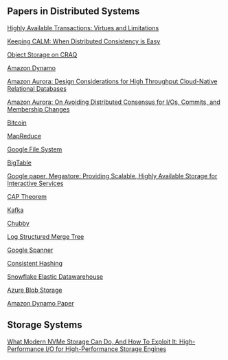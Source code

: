 ## Papers in Distributed Systems

[Highly Available Transactions: Virtues and Limitations](http://www.bailis.org/papers/hat-vldb2014.pdf)

[Keeping CALM: When Distributed Consistency is Easy](https://arxiv.org/pdf/1901.01930.pdf)

[Object Storage on CRAQ](https://www.usenix.org/legacy/event/usenix09/tech/full_papers/terrace/terrace.pdf)

[Amazon Dynamo](https://www.allthingsdistributed.com/files/amazon-dynamo-sosp2007.pdf)

[Amazon Aurora: Design Considerations for High 
Throughput Cloud-Native Relational Databases](https://pdos.csail.mit.edu/6.824/papers/aurora.pdf)

[Amazon Aurora: On Avoiding Distributed Consensus for I/Os,
Commits, and Membership Changes](https://pages.cs.wisc.edu/~yxy/cs839-s20/papers/aurora-sigmod-18.pdf)

[Bitcoin](https://bitcoin.org/bitcoin.pdf)

[MapReduce](https://static.googleusercontent.com/media/research.google.com/en//archive/mapreduce-osdi04.pdf)

[Google File System](https://static.googleusercontent.com/media/research.google.com/en//archive/gfs-sosp2003.pdf)

[BigTable](https://static.googleusercontent.com/media/research.google.com/en//archive/bigtable-osdi06.pdf)

[Google paper, Megastore: Providing Scalable, Highly Available Storage for Interactive Services](https://storage.googleapis.com/pub-tools-public-publication-data/pdf/36971.pdf)

[CAP Theorem](https://groups.csail.mit.edu/tds/papers/Gilbert/Brewer2.pdf)

[Kafka](https://notes.stephenholiday.com/Kafka.pdf)

[Chubby](https://static.googleusercontent.com/media/research.google.com/en//archive/chubby-osdi06.pdf)

[Log Structured Merge Tree](https://www.cs.umb.edu/~poneil/lsmtree.pdf)

[Google Spanner](https://static.googleusercontent.com/media/research.google.com/en//archive/spanner-osdi2012.pdf)

[Consistent Hashing](https://www.cs.princeton.edu/courses/archive/fall09/cos518/papers/chash.pdf)

[Snowflake Elastic Datawarehouse](https://pages.cs.wisc.edu/~yxy/cs764-f20/papers/snowflake.pdf)

[Azure Blob Storage](https://www.cs.purdue.edu/homes/csjgwang/CloudNativeDB/AzureStorageSOSP11.pdf)

[Amazon Dynamo Paper](https://www.allthingsdistributed.com/files/amazon-dynamo-sosp2007.pdf)


## Storage Systems

[What Modern NVMe Storage Can Do, And How To Exploit It:
High-Performance I/O for High-Performance Storage Engines](https://www.vldb.org/pvldb/vol16/p2090-haas.pdf)
